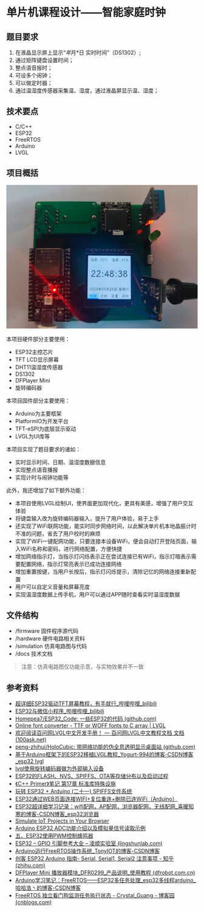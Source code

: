 # 单片机课程设计——智能家庭时钟

## 题目要求
1. 在液晶显示屏上显示“*年*月*日 实时时间”（DS1302）;
2. 通过矩阵键盘设置时间；
3. 整点语音报时；
4. 可设多个闹钟；
5. 可以做定时器；
6. 通过温湿度传感器采集温、湿度，通过液晶屏显示温、湿度；

## 技术要点
- C/C++
- ESP32
- FreeRTOS
- Arduino
- LVGL

## 项目概括

![时间](./docs/演示图片/演示图片8.jpg)

本项目硬件部分主要使用：

- ESP32主控芯片
- TFT LCD显示屏幕
- DHT11温湿度传感器
- DS1302
- DFPlayer Mini
- 旋转编码器

本项目固件部分主要使用：

- Arduino为主要框架
- PlatformIO为开发平台
- TFT-eSPI为底层显示驱动
- LVGL为UI库等

本项目实现了题目要求的诸如：

- 实时显示时间、日期、温湿度数据信息
- 实现整点语音播报
- 实现计时与闹钟功能等

此外，我还增加了如下额外功能：

- 本项目使用LVGL绘制UI，使界面更加现代化，更具有美感，增强了用户交互体验
- 将键盘输入改为旋转编码器输入，提升了用户体验，易于上手
- 还实现了WiFi联网功能，能实时同步网络时间，以此解决单片机本地晶振计时不准的问题，省去了用户校时的麻烦
- 实现了WiFi一键配网功能，只要连接本设备WiFi，便会自动打开登陆页面，输入WiFi名称和密码，进行网络配置，方便快捷
- 增加网络指示灯，当指示灯闪烁表示正在尝试连接已有WiFi，指示灯暗表示需要配置网络，指示灯常亮表示已成功连接网络
- 增加重置按键，当用户长按后，指示灯闪烁提示，清除记忆的网络连接重新配置
- 用户可以自定义音量和屏幕亮度
- 实现温湿度数据上传手机，用户可以通过APP随时查看实时温湿度数据

## 文件结构

- /firmware 固件程序源代码
- /hardware 硬件电路相关资料
- /simulation 仿真电路图与代码
- /docs 技术文档

> 注意：仿真电路图仅功能示意，与实物效果并不一致

## 参考资料

- [超详细ESP32驱动TFT屏幕教程，有手就行_哔哩哔哩_bilibili](https://www.bilibili.com/video/BV1Q24y1d7f6/?vd_source=653c32e1b9068b6dc916bedc5c6c2c7d)
- [ESP32与微信小程序_哔哩哔哩_bilibili](https://www.bilibili.com/video/BV1tv411w74d/?p=10&spm_id_from=333.880.my_history.page.click&vd_source=653c32e1b9068b6dc916bedc5c6c2c7d)
- [Homepea7/ESP32_Code: 一些ESP32的代码 (github.com)](https://github.com/Homepea7/ESP32_Code)
- [Online font converter - TTF or WOFF fonts to C array | LVGL](https://lvgl.io/tools/fontconverter)
- [欢迎阅读百问网LVGL中文开发手册！ — 百问网LVGL中文教程文档 文档 (100ask.net)](http://lvgl.100ask.net/8.2/index.html)
- [peng-zhihui/HoloCubic: 带网络功能的伪全息透明显示桌面站 (github.com)](https://github.com/peng-zhihui/HoloCubic)
- [基于Arduino框架下的ESP32移植LVGL教程_Yogurt-994的博客-CSDN博客_esp32 lvgl](https://blog.csdn.net/qq_52619462/article/details/128294156)
- [lvgl使用旋转编码器做为外部输入设备](https://blog.csdn.net/wojueburenshu/article/details/123033471)
- [ESP32的FLASH、NVS、SPIFFS、OTA等存储分布以及启动过程](https://blog.csdn.net/tiandiren111/article/details/123144089)
- [《C++ Primer》笔记 第17章 标准库特殊设施 ](https://www.cnblogs.com/juzaizai/p/15082749.html)
- [玩转 ESP32 + Arduino (二十一) SPIFFS文件系统](https://blog.csdn.net/finedayforu/article/details/108661563)
- [ESP32通过WEB页面连接WIFI+复位重连+删除已连WiFi（Arduino）](https://blog.csdn.net/u014091490/article/details/99709431)
- [ESP32超详细学习记录：wifi配网，AP配网，浏览器配网，无线配网_喜暖知寒的博客-CSDN博客_esp32浏览器](https://blog.csdn.net/qq_41650023/article/details/124674493?spm=1001.2101.3001.6661.1&utm_medium=distribute.pc_relevant_t0.none-task-blog-2~default~CTRLIST~Rate-1-124674493-blog-99709431.pc_relevant_multi_platform_whitelistv4&depth_1-utm_source=distribute.pc_relevant_t0.none-task-blog-2~default~CTRLIST~Rate-1-124674493-blog-99709431.pc_relevant_multi_platform_whitelistv4&utm_relevant_index=1)
- [Simulate IoT Projects in Your Browser](https://wokwi.com/)
- [Arduino ESP32 ADC功能介绍以及模拟量信号读取示例](https://blog.csdn.net/weixin_42880082/article/details/121055405)
- [五、ESP32使用PWM控制蜂鸣器](https://www.qutaojiao.com/1656.html)
- [ESP32 – GPIO 引脚参考大全 – 凌顺实验室 (lingshunlab.com)](https://lingshunlab.com/book/esp32/esp32-pinout-reference)
- [Arduino运行FreeRTOS操作系统_TonyIOT的博客-CSDN博客](https://blog.csdn.net/TonyIOT/article/details/105728225)
- [创客 ESP32 Arduino 指南- Serial, Serial1, Serial2 注意事项 - 知乎 (zhihu.com)](https://zhuanlan.zhihu.com/p/79911193)
- [DFPlayer Mini 播放器模块_DFR0299_产品说明_使用教程 (dfrobot.com.cn)](https://wiki.dfrobot.com.cn/_SKU_DFR0299_DFPlayer_Mini模块#target_0)
- [Arduino学习笔记：FreeRTOS——ESP32多任务处理_esp32多线程arduino_哈哈浩丶的博客-CSDN博客](https://blog.csdn.net/weixin_45783574/article/details/123948055)
- [FreeRTOS 独立看门狗监测任务执行状态 - Crystal_Guang - 博客园 (cnblogs.com)](https://www.cnblogs.com/yangguang-it/p/7229565.html)
